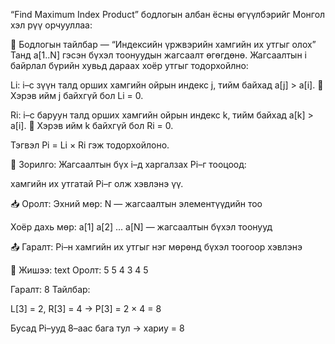 “Find Maximum Index Product” бодлогын албан ёсны өгүүлбэрийг Монгол хэл рүү орчууллаа:

🧾 Бодлогын тайлбар — “Индексийн үржвэрийн хамгийн их утгыг олох”
Танд a[1..N] гэсэн бүхэл тоонуудын жагсаалт өгөгдөнө. Жагсаалтын i байрлал бүрийн хувьд дараах хоёр утгыг тодорхойлно:

Li: i–с зүүн талд орших хамгийн ойрын индекс j, тийм байхад a[j] > a[i]. 🔹 Хэрэв ийм j байхгүй бол Li = 0.

Ri: i–с баруун талд орших хамгийн ойрын индекс k, тийм байхад a[k] > a[i]. 🔹 Хэрэв ийм k байхгүй бол Ri = 0.

Тэгвэл Pi = Li × Ri гэж тодорхойлоно.

🎯 Зорилго:
Жагсаалтын бүх i–д харгалзах Pi–г тооцоод:

хамгийн их утгатай Pi–г олж хэвлэнэ үү.

📥 Оролт:
Эхний мөр: N — жагсаалтын элементүүдийн тоо

Хоёр дахь мөр: a[1] a[2] ... a[N] — жагсаалтын бүхэл тоонууд

📤 Гаралт:
Pi–н хамгийн их утгыг нэг мөрөнд бүхэл тоогоор хэвлэнэ

🧠 Жишээ:
text
Оролт:
5
5 4 3 4 5

Гаралт:
8
Тайлбар:

L[3] = 2, R[3] = 4 → P[3] = 2 × 4 = 8

Бусад Pi–ууд 8–аас бага тул → хариу = 8